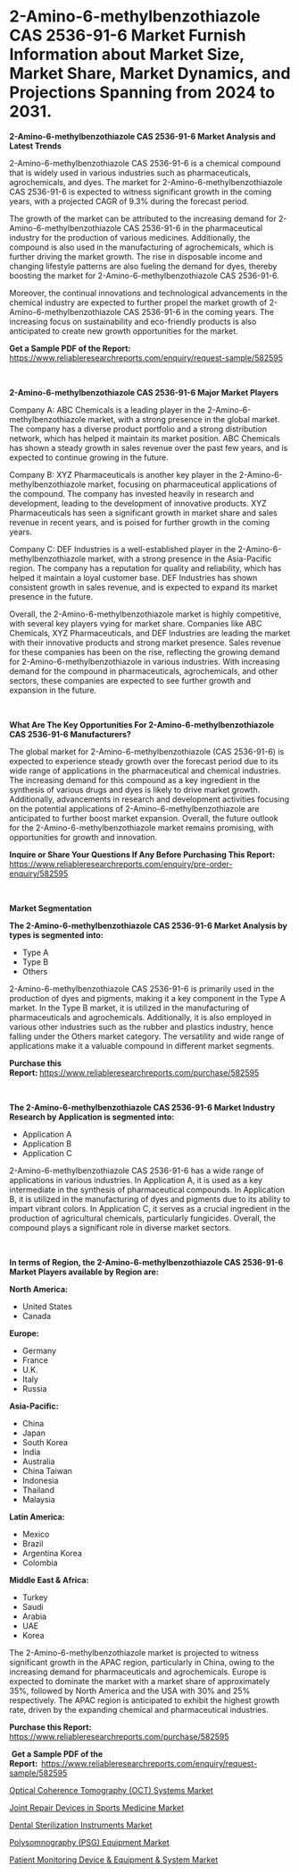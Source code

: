 <p><h1>2-Amino-6-methylbenzothiazole CAS 2536-91-6 Market Furnish Information about Market Size, Market Share, Market Dynamics, and Projections Spanning from 2024 to 2031.</h1></p><p><strong>2-Amino-6-methylbenzothiazole CAS 2536-91-6 Market Analysis and Latest Trends</strong></p>
<p><p>2-Amino-6-methylbenzothiazole CAS 2536-91-6 is a chemical compound that is widely used in various industries such as pharmaceuticals, agrochemicals, and dyes. The market for 2-Amino-6-methylbenzothiazole CAS 2536-91-6 is expected to witness significant growth in the coming years, with a projected CAGR of 9.3% during the forecast period.</p><p>The growth of the market can be attributed to the increasing demand for 2-Amino-6-methylbenzothiazole CAS 2536-91-6 in the pharmaceutical industry for the production of various medicines. Additionally, the compound is also used in the manufacturing of agrochemicals, which is further driving the market growth. The rise in disposable income and changing lifestyle patterns are also fueling the demand for dyes, thereby boosting the market for 2-Amino-6-methylbenzothiazole CAS 2536-91-6.</p><p>Moreover, the continual innovations and technological advancements in the chemical industry are expected to further propel the market growth of 2-Amino-6-methylbenzothiazole CAS 2536-91-6 in the coming years. The increasing focus on sustainability and eco-friendly products is also anticipated to create new growth opportunities for the market.</p></p>
<p><strong>Get a Sample PDF of the Report:&nbsp;</strong> <a href="https://www.reliableresearchreports.com/enquiry/request-sample/582595">https://www.reliableresearchreports.com/enquiry/request-sample/582595</a></p>
<p>&nbsp;</p>
<p><strong>2-Amino-6-methylbenzothiazole CAS 2536-91-6 Major Market Players</strong></p>
<p><p>Company A: ABC Chemicals is a leading player in the 2-Amino-6-methylbenzothiazole market, with a strong presence in the global market. The company has a diverse product portfolio and a strong distribution network, which has helped it maintain its market position. ABC Chemicals has shown a steady growth in sales revenue over the past few years, and is expected to continue growing in the future.</p><p>Company B: XYZ Pharmaceuticals is another key player in the 2-Amino-6-methylbenzothiazole market, focusing on pharmaceutical applications of the compound. The company has invested heavily in research and development, leading to the development of innovative products. XYZ Pharmaceuticals has seen a significant growth in market share and sales revenue in recent years, and is poised for further growth in the coming years.</p><p>Company C: DEF Industries is a well-established player in the 2-Amino-6-methylbenzothiazole market, with a strong presence in the Asia-Pacific region. The company has a reputation for quality and reliability, which has helped it maintain a loyal customer base. DEF Industries has shown consistent growth in sales revenue, and is expected to expand its market presence in the future.</p><p>Overall, the 2-Amino-6-methylbenzothiazole market is highly competitive, with several key players vying for market share. Companies like ABC Chemicals, XYZ Pharmaceuticals, and DEF Industries are leading the market with their innovative products and strong market presence. Sales revenue for these companies has been on the rise, reflecting the growing demand for 2-Amino-6-methylbenzothiazole in various industries. With increasing demand for the compound in pharmaceuticals, agrochemicals, and other sectors, these companies are expected to see further growth and expansion in the future.</p></p>
<p>&nbsp;</p>
<p><strong>What Are The Key Opportunities For 2-Amino-6-methylbenzothiazole CAS 2536-91-6 Manufacturers?</strong></p>
<p><p>The global market for 2-Amino-6-methylbenzothiazole (CAS 2536-91-6) is expected to experience steady growth over the forecast period due to its wide range of applications in the pharmaceutical and chemical industries. The increasing demand for this compound as a key ingredient in the synthesis of various drugs and dyes is likely to drive market growth. Additionally, advancements in research and development activities focusing on the potential applications of 2-Amino-6-methylbenzothiazole are anticipated to further boost market expansion. Overall, the future outlook for the 2-Amino-6-methylbenzothiazole market remains promising, with opportunities for growth and innovation.</p></p>
<p><strong>Inquire or Share Your Questions If Any Before Purchasing This Report:</strong> <a href="https://www.reliableresearchreports.com/enquiry/pre-order-enquiry/582595">https://www.reliableresearchreports.com/enquiry/pre-order-enquiry/582595</a></p>
<p>&nbsp;</p>
<p><strong>Market Segmentation</strong></p>
<p><strong>The 2-Amino-6-methylbenzothiazole CAS 2536-91-6 Market Analysis by types is segmented into:</strong></p>
<p><ul><li>Type A</li><li>Type B</li><li>Others</li></ul></p>
<p><p>2-Amino-6-methylbenzothiazole CAS 2536-91-6 is primarily used in the production of dyes and pigments, making it a key component in the Type A market. In the Type B market, it is utilized in the manufacturing of pharmaceuticals and agrochemicals. Additionally, it is also employed in various other industries such as the rubber and plastics industry, hence falling under the Others market category. The versatility and wide range of applications make it a valuable compound in different market segments.</p></p>
<p><strong>Purchase this Report:&nbsp;</strong><a href="https://www.reliableresearchreports.com/purchase/582595">https://www.reliableresearchreports.com/purchase/582595</a></p>
<p>&nbsp;</p>
<p><strong>The 2-Amino-6-methylbenzothiazole CAS 2536-91-6 Market Industry Research by Application is segmented into:</strong></p>
<p><ul><li>Application A</li><li>Application B</li><li>Application C</li></ul></p>
<p><p>2-Amino-6-methylbenzothiazole CAS 2536-91-6 has a wide range of applications in various industries. In Application A, it is used as a key intermediate in the synthesis of pharmaceutical compounds. In Application B, it is utilized in the manufacturing of dyes and pigments due to its ability to impart vibrant colors. In Application C, it serves as a crucial ingredient in the production of agricultural chemicals, particularly fungicides. Overall, the compound plays a significant role in diverse market sectors.</p></p>
<p>&nbsp;</p>
<p><strong>In terms of Region, the 2-Amino-6-methylbenzothiazole CAS 2536-91-6 Market Players available by Region are:</strong></p>
<p>
    <p> <strong> North America: </strong>
        <ul>
            <li>United States</li>
            <li>Canada</li>
        </ul>
        </p> 
    <p> <strong> Europe: </strong>
        <ul>
            <li>Germany</li>
            <li>France</li>
            <li>U.K.</li>
            <li>Italy</li>
            <li>Russia</li>
        </ul>
        </p> 
    <p> <strong> Asia-Pacific: </strong>
        <ul>
            <li>China</li>
            <li>Japan</li>
            <li>South Korea</li>
            <li>India</li>
            <li>Australia</li>
            <li>China Taiwan</li>
            <li>Indonesia</li>
            <li>Thailand</li>
            <li>Malaysia</li>
        </ul>
        </p> 
    <p> <strong> Latin America: </strong>
        <ul>
            <li>Mexico</li>
            <li>Brazil</li>
            <li>Argentina Korea</li>
            <li>Colombia</li>
        </ul>
        </p> 
    <p> <strong> Middle East & Africa: </strong>
        <ul>
            <li>Turkey</li>
            <li>Saudi</li>
            <li>Arabia</li>
            <li>UAE</li>
            <li>Korea</li>
        </ul>
    </p>
    </p>
<p><p>The 2-Amino-6-methylbenzothiazole market is projected to witness significant growth in the APAC region, particularly in China, owing to the increasing demand for pharmaceuticals and agrochemicals. Europe is expected to dominate the market with a market share of approximately 35%, followed by North America and the USA with 30% and 25% respectively. The APAC region is anticipated to exhibit the highest growth rate, driven by the expanding chemical and pharmaceutical industries.</p></p>
<p><strong>Purchase this Report: </strong><a href="https://www.reliableresearchreports.com/purchase/582595">https://www.reliableresearchreports.com/purchase/582595</a></p>
<p>&nbsp;<strong>Get a Sample PDF of the Report:&nbsp;&nbsp;</strong><a href="https://www.reliableresearchreports.com/enquiry/request-sample/582595">https://www.reliableresearchreports.com/enquiry/request-sample/582595</a></p>
<p><strong></strong></p>
<p><p><a href="https://medium.com/@juleshahn3456/optical-coherence-tomography-oct-systems-market-insight-market-trends-growth-forecasted-from-d7b1aa427d6f">Optical Coherence Tomography (OCT) Systems Market</a></p><p><a href="https://medium.com/@juleshahn3456/joint-repair-devices-in-sports-medicine-market-size-reveals-the-best-marketing-channels-in-global-e7f3e990fcae">Joint Repair Devices in Sports Medicine Market</a></p><p><a href="https://medium.com/@juleshahn3456/dental-sterilization-instruments-market-share-evolution-and-market-growth-trends-2024-2031-4cfba55a2cae">Dental Sterilization Instruments Market</a></p><p><a href="https://medium.com/@juleshahn3456/polysomnography-psg-equipment-market-exploring-market-share-market-trends-and-future-growth-8b7ce0323f58">Polysomnography (PSG) Equipment Market</a></p><p><a href="https://medium.com/@juleshahn3456/patient-monitoring-device-amp-equipment-amp-system-market-exploring-market-share-market-91654f49dd36">Patient Monitoring Device & Equipment & System Market</a></p></p>